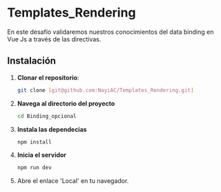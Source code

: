 # Templates_Rendering

En este desafío validaremos nuestros conocimientos del data binding en Vue Js a través de las directivas.

## Instalación

1. **Clonar el repositorio**:
   ```bash
   git clone [git@github.com:NayiAC/Templates_Rendering.git]
   ```
2. **Navega al directorio del proyecto**
   ```bash
   cd Binding_opcional
   ```
3. **Instala las dependecias**
   ```bash
   npm install
   ```
4. **Inicia el servidor**
   ```bash
   npm run dev
   ```
5. Abre el enlace 'Local' en tu navegador.
